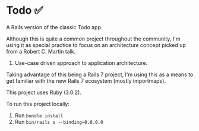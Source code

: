 # Todo ✅

A Rails version of the classic Todo app.

Although this is quite a common project throughout the community, I'm using it as special practice to focus on an architecture concept picked up from a Robert C. Martin talk.

1. Use-case driven approach to application architecture.

Taking advantage of this being a Rails 7 project, I'm using this as a means to get familiar with the new Rails 7 ecosystem (mostly importmaps).

This project uses Ruby (3.0.2).

To run this project locally:

1. Run `bundle install`
2. Run `bin/rails s --binding=0.0.0.0`
